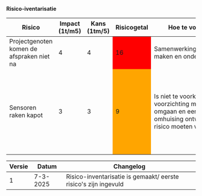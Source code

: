 **Risico-iventarisatie**
<table>
<colgroup>
<col style="width: 26%"/>
<col style="width: 13%"/>
<col style="width: 11%"/>
<col style="width: 27%"/>
<col style="width: 21%"/>
</colgroup>
<thead>
<tr class="header">
<th><strong>Risico</strong</th>
<th><strong>Impact (1t/m5)</strong></th>
<th><strong>Kans (1tm/5)</strong></th>
<th><strong>Risicogetal</strong></th>
<th><strong>Hoe te voorkomen?</strong></th>
<th><strong>Maatregel</strong></th>
<th><strong>Kans (na)</strong></th>
<th><strong>Impact (na)</strong></th>
<th><strong>Risicogetal (na)</strong></th>
<th><strong>Oplossing toegepast</strong></th>
</tr>
</thead>
<tbody>
<tr>
<td>Projectgenoten komen de afspraken niet na</td>
<td>4</td>
<td>4</td>
<td style="background-color: red">16</td>
<td>Samenwerkingsovereenkomst maken en ondertekenen</td>
<td>Iedereen het samenwerkinsovereenkomst laten tekenen</td>
<td>2</td>
<td>4</td>
<td style="background-color: orange">8</td>
<td>Ja, iedereen heeft het document getekend</td>
</tr>
<tr>
<td>Sensoren raken kapot</td>
<td>3</td>
<td>3</td>
<td style="background-color: orange">9</td>
<td>Is niet te voorkomen, maar voorzichting met de spullen omgaan en een goeie omhuising ontwerpen zou het risico moeten verminderen</td>
<td>Netjes omgaan met de spullen, en goed nadenken over een geschikte omhuising</td>
<td>1</td>
<td>3</td>
<td style="background-color:green">3</td>
<td>We hebben een waterdichte omhuising ontworpen en gemaakt. En zijn netjes omgegaan met de spullen<.td>
</tr>
<!-- eind tweede colom moet nog ingevuld worden -->
</tbody>
<!-- changelog -->
<table>
<colgroup>
<col style="width: 11%" />
<col style="width: 17%" />
<col style="width: 71%" />
</colgroup>
<thead>
<tr class="header">
<th><strong>Versie</strong></th>
<th><strong>Datum</strong></th>
<th><strong>Changelog</strong></th>
</tr>
</thead>
<tbody>
<tr>
<td>1</td>
<td>7-3-2025</td>
<td>Risico-inventarisatie is gemaakt/ eerste risico's zijn ingevuld</td>
</tr>
<tr>
</tr>
</tbody>